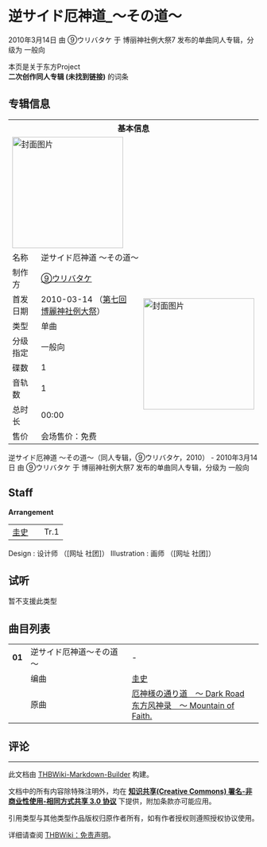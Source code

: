 # 逆サイド厄神道_～その道～

<!-- source html: G:\repos\THBWiki-Markdown-Builder\THBWikiMarkdown\Temp\main\1\18\ns0%3A%E9%80%86%E3%82%B5%E3%82%A4%E3%83%89%E5%8E%84%E7%A5%9E%E9%81%93_%EF%BD%9E%E3%81%9D%E3%81%AE%E9%81%93%EF%BD%9E.html -->

2010年3月14日 由 ⑨ウリバタケ 于 博丽神社例大祭7 发布的单曲同人专辑，分级为 一般向

本页是关于东方Project  
 **二次创作同人专辑 (未找到链接)** 的词条

## 专辑信息

<table><tbody><tr><th colspan="3">基本信息</th></tr><tr><td class="cover-artwork-mobile" colspan="2"><a href="./文件-逆サイド厄神道_～その道～封面.png.md" class="image" title="封面图片"><img alt="封面图片" src="https://upload.thwiki.cc/thumb/5/5a/%E9%80%86%E3%82%B5%E3%82%A4%E3%83%89%E5%8E%84%E7%A5%9E%E9%81%93_%EF%BD%9E%E3%81%9D%E3%81%AE%E9%81%93%EF%BD%9E%E5%B0%81%E9%9D%A2.png/223px-%E9%80%86%E3%82%B5%E3%82%A4%E3%83%89%E5%8E%84%E7%A5%9E%E9%81%93_%EF%BD%9E%E3%81%9D%E3%81%AE%E9%81%93%EF%BD%9E%E5%B0%81%E9%9D%A2.png" decoding="async" loading="lazy" width="223" height="224" srcset="https://upload.thwiki.cc/thumb/5/5a/%E9%80%86%E3%82%B5%E3%82%A4%E3%83%89%E5%8E%84%E7%A5%9E%E9%81%93_%EF%BD%9E%E3%81%9D%E3%81%AE%E9%81%93%EF%BD%9E%E5%B0%81%E9%9D%A2.png/334px-%E9%80%86%E3%82%B5%E3%82%A4%E3%83%89%E5%8E%84%E7%A5%9E%E9%81%93_%EF%BD%9E%E3%81%9D%E3%81%AE%E9%81%93%EF%BD%9E%E5%B0%81%E9%9D%A2.png 1.5x, https://upload.thwiki.cc/5/5a/%E9%80%86%E3%82%B5%E3%82%A4%E3%83%89%E5%8E%84%E7%A5%9E%E9%81%93_%EF%BD%9E%E3%81%9D%E3%81%AE%E9%81%93%EF%BD%9E%E5%B0%81%E9%9D%A2.png 2x" data-file-width="382" data-file-height="384"></a></td>
</tr><tr><td class="label">名称</td><td colspan="2"> 逆サイド厄神道 ～その道～ </td></tr><tr><td class="label">制作方</td><td><a href="./⑨ウリバタケ.md" title="⑨ウリバタケ">⑨ウリバタケ</a></td><td class="cover-artwork" rowspan="8" style="min-width:224px;"><a href="./文件-逆サイド厄神道_～その道～封面.png.md" class="image" title="封面图片"><img alt="封面图片" src="https://upload.thwiki.cc/thumb/5/5a/%E9%80%86%E3%82%B5%E3%82%A4%E3%83%89%E5%8E%84%E7%A5%9E%E9%81%93_%EF%BD%9E%E3%81%9D%E3%81%AE%E9%81%93%EF%BD%9E%E5%B0%81%E9%9D%A2.png/223px-%E9%80%86%E3%82%B5%E3%82%A4%E3%83%89%E5%8E%84%E7%A5%9E%E9%81%93_%EF%BD%9E%E3%81%9D%E3%81%AE%E9%81%93%EF%BD%9E%E5%B0%81%E9%9D%A2.png" decoding="async" loading="lazy" width="223" height="224" srcset="https://upload.thwiki.cc/thumb/5/5a/%E9%80%86%E3%82%B5%E3%82%A4%E3%83%89%E5%8E%84%E7%A5%9E%E9%81%93_%EF%BD%9E%E3%81%9D%E3%81%AE%E9%81%93%EF%BD%9E%E5%B0%81%E9%9D%A2.png/334px-%E9%80%86%E3%82%B5%E3%82%A4%E3%83%89%E5%8E%84%E7%A5%9E%E9%81%93_%EF%BD%9E%E3%81%9D%E3%81%AE%E9%81%93%EF%BD%9E%E5%B0%81%E9%9D%A2.png 1.5x, https://upload.thwiki.cc/5/5a/%E9%80%86%E3%82%B5%E3%82%A4%E3%83%89%E5%8E%84%E7%A5%9E%E9%81%93_%EF%BD%9E%E3%81%9D%E3%81%AE%E9%81%93%EF%BD%9E%E5%B0%81%E9%9D%A2.png 2x" data-file-width="382" data-file-height="384"></a></td>
</tr><tr><td class="label">首发日期</td><td>2010-03-14&#160;（<a href="/展会作品列表?e=%E5%8D%9A%E4%B8%BD%E7%A5%9E%E7%A4%BE%E4%BE%8B%E5%A4%A7%E7%A5%AD%237">第七回 博麗神社例大祭</a>）</td></tr><tr><td class="label">类型</td><td>单曲</td></tr><tr><td class="label">分级指定</td><td>一般向</td></tr><tr><td class="label">碟数</td><td>1</td></tr><tr><td class="label">音轨数</td><td>1</td></tr><tr><td class="label">总时长</td><td>00:00</td></tr><tr><td class="label">售价</td><td>会场售价：免费</td></tr></tbody></table>

逆サイド厄神道 ～その道～（同人专辑，⑨ウリバタケ，2010） - 2010年3月14日 由 ⑨ウリバタケ 于 博丽神社例大祭7 发布的单曲同人专辑，分级为 一般向

## Staff
  
 **Arrangement**   

<table><tbody><tr><td><a href="/index.php?title=%E5%9C%AD%E5%8F%B2&amp;action=edit&amp;redlink=1" class="new" title="圭史（页面不存在）">圭史</a></td><td></td><td>Tr.1</td></tr></tbody></table>


Design
: 设计师 （[网址 社团]）
Illustration
: 画师 （[网址 社团]）


## 试听
  
暂不支援此类型
  


## 曲目列表

<table><tbody><tr><td id="1" class="infoYD"><b>01</b></td><td id="逆サイド厄神道～その道～" colspan="2" class="title">逆サイド厄神道～その道～<span class="thcsearchlinks"><a rel="nofollow" class="external text" href="https://cd.thwiki.cc?arrange=圭史&amp;ogmusic=厄神様の通り道　～ Dark Road&amp;fromwiki=逆サイド厄神道_～その道～"><span title="搜索相似同人曲"></span></a></span></td><td class="time">-</td></tr><tr><td class="left"></td><td class="label">编曲</td><td class="text" colspan="2"><a href="/index.php?title=%E5%9C%AD%E5%8F%B2&amp;action=edit&amp;redlink=1" class="new" title="圭史（页面不存在）">圭史</a><span class="thcsearchlinks"><a rel="nofollow" class="external text" href="https://cd.thwiki.cc?arrange=，圭史&amp;fromwiki=逆サイド厄神道_～その道～"><span></span></a></span></td></tr><tr><td class="left"></td><td class="label">原曲</td><td class="text" colspan="2"><span class="thcsearchlinks"><a rel="nofollow" class="external text" href="https://cd.thwiki.cc?ogmusic=厄神様の通り道　～ Dark Road&amp;fromwiki=逆サイド厄神道_～その道～"><span></span></a></span><div class="ogmusic"><a href="./厄神様の通り道_～_Dark_Road.md" class="mw-redirect" title="厄神様の通り道 ～ Dark Road">厄神様の通り道　～ Dark Road</a></div><div class="source"><a href="./东方风神录_～_Mountain_of_Faith..md" class="mw-redirect" title="东方风神录 ～ Mountain of Faith.">东方风神录　～ Mountain of Faith.</a></div></td></tr></tbody></table>



## 评论




---

此文档由 [THBWiki-Markdown-Builder](https://github.com/Delsin-Yu/THBWiki-Markdown-Builder) 构建。

文档中的所有内容除特殊注明外，均在 [**知识共享(Creative Commons) 署名-非商业性使用-相同方式共享 3.0 协议**](https://creativecommons.org/licenses/by-sa/3.0/deed.zh-hans) 下提供，附加条款亦可能应用。

引用类型与其他类型作品版权归原作者所有，如有作者授权则遵照授权协议使用。

详细请查阅 [THBWiki：免责声明](https://thbwiki.cc/THBWiki:%E5%85%8D%E8%B4%A3%E5%A3%B0%E6%98%8E)。


